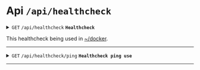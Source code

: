 # Api `/api/healthcheck`

<details>
  <summary> 
    <code>GET</code> <code>/api/healthcheck</code> <code><b>Healthcheck</b></code>
  </summary>

###### Example cURL
```sh
curl --location 'localhost:3000/api/healthcheck'
```
###### Response
```json
{
    "status": "OK",
    "date": "2024-03-29T19:43:46.301Z",
    "envbuild": "dev",
    "dbconnected": "TODO"
}
```
  </details>
</details>

This healthcheck being used in [~/docker](../../../../../docker/scripts/api.heatlhcheck.js).

--------------------------

<details>
  <summary> 
    <code>GET</code> <code>/api/healthcheck/ping</code> <code><b>Healthcheck ping use</b></code>
  </summary>

###### Example cURL
```sh
curl --location 'localhost:3000/api/healthcheck/ping'
```
###### Response
```json
{
    "status": "READY"
}
```
  </details>
</details>

--------------------------

